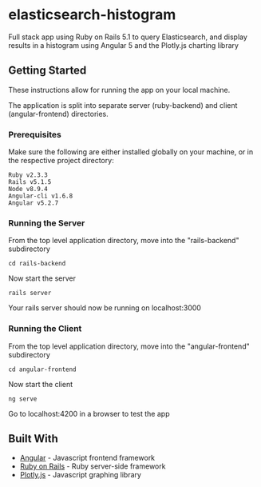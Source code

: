 # elasticsearch-histogram
Full stack app using Ruby on Rails 5.1 to query Elasticsearch, and display results in a histogram using Angular 5 and the Plotly.js charting library

## Getting Started

These instructions allow for running the app on your local machine. 

The application is split into separate server (ruby-backend) and client (angular-frontend) directories.

### Prerequisites

Make sure the following are either installed globally on your machine, or in the respective project directory:

```
Ruby v2.3.3
Rails v5.1.5
Node v8.9.4
Angular-cli v1.6.8
Angular v5.2.7
```

### Running the Server

From the top level application directory, move into the "rails-backend" subdirectory

```
cd rails-backend
```

Now start the server

```
rails server
```

Your rails server should now be running on localhost:3000

### Running the Client

From the top level application directory, move into the "angular-frontend" subdirectory

```
cd angular-frontend
```

Now start the client

```
ng serve
```

Go to localhost:4200 in a browser to test the app



## Built With

* [Angular](https://angular.io) - Javascript frontend framework
* [Ruby on Rails](http://rubyonrails.org) - Ruby server-side framework
* [Plotly.js](https://plot.ly/javascript/) - Javascript graphing library


